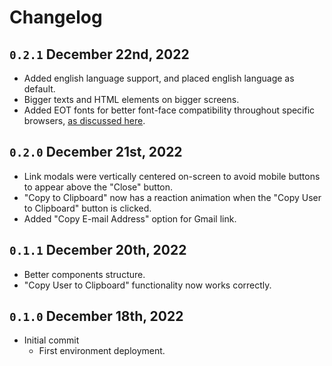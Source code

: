# Changelog

## `0.2.1` December 22nd, 2022
- Added english language support, and placed english language as default.
- Bigger texts and HTML elements on bigger screens.
- Added EOT fonts for better font-face compatibility throughout specific browsers, [as discussed here](https://stackoverflow.com/questions/9654166/font-face-how-to-make-it-work-on-all-browsers).

## `0.2.0` December 21st, 2022
- Link modals were vertically centered on-screen to avoid mobile buttons to appear above the "Close" button.
- "Copy to Clipboard" now has a reaction animation when the "Copy User to Clipboard" button is clicked.
- Added "Copy E-mail Address" option for Gmail link.

## `0.1.1` December 20th, 2022
- Better components structure.
- "Copy User to Clipboard" functionality now works correctly.

## `0.1.0` December 18th, 2022
- Initial commit
    - First environment deployment.